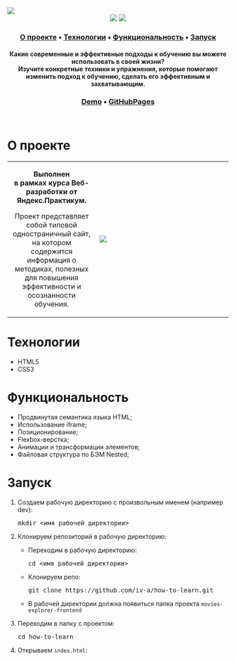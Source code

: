 <img src="https://user-images.githubusercontent.com/61308457/169157127-d1749b86-6866-491b-a87a-e4ed3491d77f.svg" />

<div align="center">
  <img src="https://img.shields.io/badge/HTML5-E34F26?style=flat-square&logo=html5&logoColor=white" />
  <img src="https://img.shields.io/badge/CSS3-1572B6?style=flat-square&logo=css3&logoColor=white" />
</div>

<h3 align="center">
  <a href="#about">О проекте</a>
  •
  <a href="#techs">Технологии</a>
  •
  <a href="#functionality">Функциональность</a>
  •
  <a href="#install">Запуск</a>
</h3>

<h4 align=center>Какие современные и эффективные подходы к обучению вы можете использовать в своей жизни? <br> Изучите конкретные техники и упражнения, которые помогают изменить подход к обучению, сделать его эффективным и захватывающим.
</h4>

<h3 align="center">
  <a href=".." title="Link">Demo</a> 
  •
  <a href="https://iv-a.github.io/how-to-learn/">GitHubPages</a>
</h3>
<br>
<h1 id="about">О проекте</h1>
<table>
  <tbody>
    <tr>
      <td>
        <p align="center"><b>Выполнен <br> в рамках курса Веб-разработки от Яндекс.Практикум. </b><p>
        <p align="center">Проект представляет собой типовой одностраничный сайт, на котором содержится информация о методиках, полезных для повышения эффективности и осознанности обучения.</p>
      </td>
      <td width="60%"><img src="https://user-images.githubusercontent.com/61308457/169156206-e987778d-c8c2-42db-b28e-a790f011c5d2.gif"/></td>
    </tr>
  </tbody>
</table>

<h1 id="techs">Технологии</h1>
<ul>
  <li>HTML5</li>
  <li>CSS3</li>
</ul>
<h1 id="functionality">Функциональность</h1>
<ul>
  <li>Продвинутая семантика языка HTML;</li>
  <li>Использование iframe;</li>
  <li>Позиционирование;</li>
  <li>Flexbox-верстка;</li>
  <li>Анимации и трансформации элементов;</li>
  <li>Файловая структура по БЭМ Nested;</li>
</ul>
<h1 id="install">Запуск</h1>
<ol>
<li>
  <p>Создаем рабочую директорию с произвольным именем (например dev):</p>
<pre>
mkdir <имя рабочей директории>
</pre>
</li>
<li>
  <p>Клонируем репозиторий в рабочую директорию:</p>
  <ul>
  <li>
    <p>Переходим в рабочую директорию:</p>
<pre>
cd <имя рабочей директории>
</pre>
  </li>
  <li>
    <p>Клонируем репо:</p>
<pre>
git clone https://github.com/iv-a/how-to-learn.git
</pre>
  </li>
    <li>
      В рабочей директории должна появиться папка проекта <code>movies-explorer-frontend</code>
    </li>
  </ul>
</li>
<li>
  <p>Переходим в папку с проектом:</p>
<pre>
cd how-to-learn
</pre>
</li>
<li>
  <p>Открываем <code>index.html</code>:</p>
</li>
</ol>
